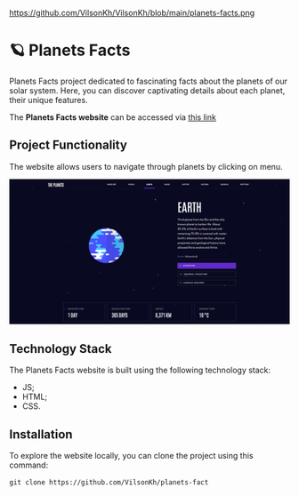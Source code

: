 https://github.com/VilsonKh/VilsonKh/blob/main/planets-facts.png

# 🪐 Planets Facts

Planets Facts project dedicated to fascinating facts about the planets of our solar system. Here, you can discover captivating details about each planet, their unique features.

The **Planets Facts website** can be accessed via [this link](https://vilsonkh.github.io/planets-fact/)

## Project Functionality

The website allows users to navigate through planets by clicking on menu.

<img width="1920" alt="InvoiceApp" src="https://github.com/VilsonKh/VilsonKh/blob/main/planets-facts.png
">

## Technology Stack

The Planets Facts website is built using the following technology stack:

-   JS;
-   HTML;
-   CSS.

## Installation

To explore the website locally, you can clone the project using this command:

```
git clone https://github.com/VilsonKh/planets-fact
```
